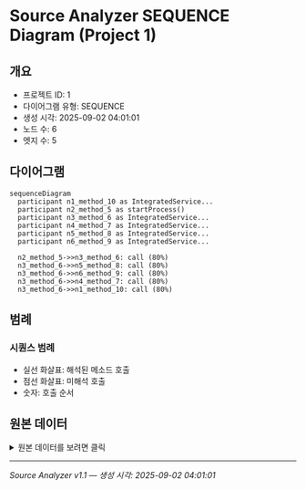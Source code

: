 # Source Analyzer SEQUENCE Diagram (Project 1)

## 개요
- 프로젝트 ID: 1
- 다이어그램 유형: SEQUENCE
- 생성 시각: 2025-09-02 04:01:01
- 노드 수: 6
- 엣지 수: 5

## 다이어그램

```mermaid
sequenceDiagram
  participant n1_method_10 as IntegratedService...
  participant n2_method_5 as startProcess()
  participant n3_method_6 as IntegratedService...
  participant n4_method_7 as IntegratedService...
  participant n5_method_8 as IntegratedService...
  participant n6_method_9 as IntegratedService...

  n2_method_5->>n3_method_6: call (80%)
  n3_method_6->>n5_method_8: call (80%)
  n3_method_6->>n6_method_9: call (80%)
  n3_method_6->>n4_method_7: call (80%)
  n3_method_6->>n1_method_10: call (80%)
```

## 범례

### 시퀀스 범례
- 실선 화살표: 해석된 메소드 호출
- 점선 화살표: 미해석 호출
- 숫자: 호출 순서

## 원본 데이터

<details>
<summary>원본 데이터를 보려면 클릭</summary>

노드 목록 (6)
```json
  method:5: startProcess() (method)
  method:6: IntegratedService.doWork() (method)
  method:8: IntegratedService.calculateOrderTotal() (method)
  method:9: IntegratedService.getFormattedId() (method)
  method:7: IntegratedService.getStaticUserData() (method)
  method:10: IntegratedService.log() (method)
```

엣지 목록 (5)
```json
  method:5 -> method:6 (call)
  method:6 -> method:8 (call)
  method:6 -> method:9 (call)
  method:6 -> method:7 (call)
  method:6 -> method:10 (call)
```

</details>

---
*Source Analyzer v1.1 — 생성 시각: 2025-09-02 04:01:01*